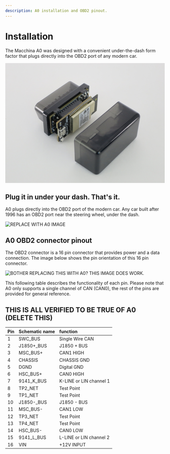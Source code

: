 ```yaml
---
description: A0 installation and OBD2 pinout.
---
```


# Installation

The Macchina A0 was designed with a convenient under-the-dash form factor that plugs directly into the OBD2 port of any modern car. 

![BETTER HERO SHOT? LIKE, ASSEMBLED? AT LEAST ADJ. GAMMA.](../../.gitbook/assets/img_6702.jpg)

## Plug it in under your dash. That's it.

A0 plugs directly into the OBD2 port of the modern car. Any car built after 1996 has an OBD2 port near the steering wheel, under the dash.

![REPLACE WITH A0 IMAGE](../../.gitbook/assets/utd_09c94.png)

## A0 OBD2 connector pinout

The OBD2 connector is a 16 pin connector that provides power and a data connection. The image below shows the pin orientation of this 16 pin connector.

![BOTHER REPLACING THIS WITH A0? THIS IMAGE DOES WORK.](../../.gitbook/assets/utd_connector.png)

This following table describes the functionality of each pin. Please note that A0 only supports a single channel of CAN \(CAN0\), the rest of the pins are provided for general reference.

## THIS IS ALL VERIFIED TO BE TRUE OF A0 \(DELETE THIS\)

| Pin | Schematic name | function |
| :--- | :--- | :--- |
| 1 | SWC\_BUS | Single Wire CAN |
| 2 | J1850+\_BUS | J1850 + BUS |
| 3 | MSC\_BUS+ | CAN1 HIGH |
| 4 | CHASSIS | CHASSIS GND |
| 5 | DGND | Digital GND |
| 6 | HSC\_BUS+ | CAN0 HIGH |
| 7 | 9141\_K\_BUS | K-LINE or LIN channel 1 |
| 8 | TP2\_NET | Test Point |
| 9 | TP1\_NET | Test Point |
| 10 | J1850-\_BUS | J1850 - BUS |
| 11 | MSC\_BUS- | CAN1 LOW |
| 12 | TP3\_NET | Test Point |
| 13 | TP4\_NET | Test Point |
| 14 | HSC\_BUS- | CAN0 LOW |
| 15 | 9141\_L\_BUS | L-LINE or LIN channel 2 |
| 16 | VIN | +12V INPUT |

